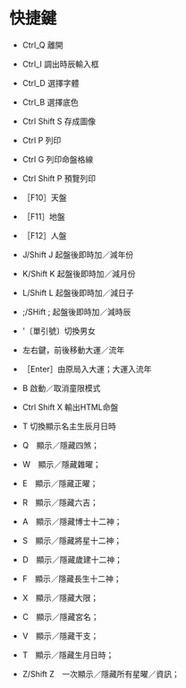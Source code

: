 # 快捷鍵 #

  * Ctrl\_Q 離開
  * Ctrl\_I 調出時辰輸入框
  * Ctrl\_D 選擇字體
  * Ctrl\_B 選擇底色
  * Ctrl Shift S 存成圖像
  * Ctrl P 列印
  * Ctrl G 列印命盤格線
  * Ctrl Shift P 預覽列印

  * ［F10］天盤
  * ［F11］地盤
  * ［F12］人盤

  * J/Shift J 起盤後即時加／減年份
  * K/Shift K 起盤後即時加／減月份
  * L/Shift L 起盤後即時加／減日子
  * ;/SHift ; 起盤後即時加／減時辰
  * '〔單引號〕切換男女

  * 左右鍵，前後移動大運／流年
  * ［Enter］由原局入大運；大運入流年

  * B 啟動／取消童限模式
  * Ctrl Shift X 輸出HTML命盤

  * T 切換顯示名主生辰月日時
  * Q　顯示／隱藏四煞；
  * W　顯示／隱藏雜曜；
  * E　顯示／隱藏正曜；
  * R　顯示／隱藏六吉；
  * A　顯示／隱藏博士十二神；
  * S　顯示／隱藏將星十二神；
  * D　顯示／隱藏歲建十二神；
  * F　顯示／隱藏長生十二神；
  * X　顯示／隱藏大限；
  * C　顯示／隱藏宮名；
  * V　顯示／隱藏干支；
  * T　顯示／隱藏生月日時；
  * Z/Shift Z　一次顯示／隱藏所有星曜／資訊；